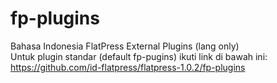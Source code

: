 fp-plugins
==========

Bahasa Indonesia FlatPress External Plugins (lang only)<br />
Untuk plugin standar (default fp-pugins) ikuti link di bawah ini:<br />
https://github.com/id-flatpress/flatpress-1.0.2/fp-plugins<br />
